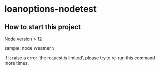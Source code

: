 # loanoptions-nodetest

## How to start this project

Node version > 12

sample: node Weather 5

if it raise a error ‘the request is limited’, please try to re-run this command more times.
